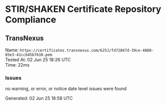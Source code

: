 # STIR/SHAKEN Certificate Repository Compliance

## TransNexus

Name: `https://certificates.transnexus.com/625J/fd72847d-39ce-4880-85e3-41ccb45b7610.pem`\
Tested At: 02 Jun 25 18:26 UTC\
Time: 22ms

### Issues

no warning, or error, or notice date level issues were found

Generated: 02 Jun 25 18:58 UTC